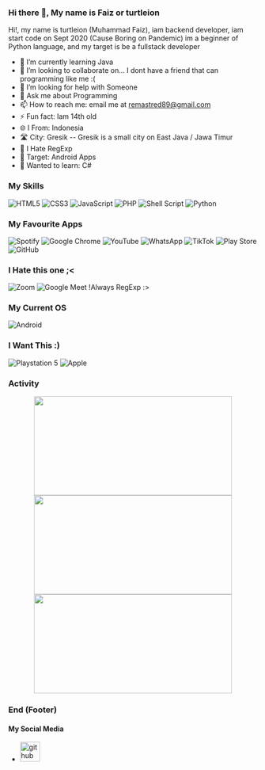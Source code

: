 ### Hi there 👋, My name is Faiz or turtleion

Hi!, my name is turtleion (Muhammad Faiz), iam backend developer, iam start code on Sept 2020 (Cause Boring on Pandemic) im a beginner of Python language, and my target is be a fullstack developer

- 🌱 I’m currently learning Java
- 👯 I’m looking to collaborate on... I dont have a friend that can programming like me :(
- 🤔 I’m looking for help with Someone
- 💬 Ask me about Programming
- 📫 How to reach me: email me at remastred89@gmail.com
- ⚡ Fun fact: Iam 14th old
- 🌐 I From: Indonesia
- 🛣 City: Gresik -- Gresik is a small city on East Java / Jawa Timur
- 🤮 I Hate RegExp
- 📃 Target: Android Apps
- 🔑 Wanted to learn: C#

### My Skills
![HTML5](https://img.shields.io/badge/html5-%23E34F26.svg?style=for-the-badge&logo=html5&logoColor=white)
![CSS3](https://img.shields.io/badge/css3-%231572B6.svg?style=for-the-badge&logo=css3&logoColor=white)
![JavaScript](https://img.shields.io/badge/javascript-%23323330.svg?style=for-the-badge&logo=javascript&logoColor=%23F7DF1E)
![PHP](https://img.shields.io/badge/php-%23777BB4.svg?style=for-the-badge&logo=php&logoColor=white)
![Shell Script](https://img.shields.io/badge/shell_script-%23121011.svg?style=for-the-badge&logo=gnu-bash&logoColor=white)
![Python](https://img.shields.io/badge/python-3670A0?style=for-the-badge&logo=python&logoColor=ffdd54)

### My Favourite Apps
![Spotify](https://img.shields.io/badge/Spotify-1ED760?style=for-the-badge&logo=spotify&logoColor=white)
![Google Chrome](https://img.shields.io/badge/Google%20Chrome-4285F4?style=for-the-badge&logo=GoogleChrome&logoColor=white)
![YouTube](https://img.shields.io/badge/YouTube-%23FF0000.svg?style=for-the-badge&logo=YouTube&logoColor=white)
![WhatsApp](https://img.shields.io/badge/WhatsApp-25D366?style=for-the-badge&logo=whatsapp&logoColor=white)
![TikTok](https://img.shields.io/badge/TikTok-%23000000.svg?style=for-the-badge&logo=TikTok&logoColor=white)
![Play Store](https://img.shields.io/badge/Google_Play-414141?style=for-the-badge&logo=google-play&logoColor=white)
![GitHub](https://img.shields.io/badge/github-%23121011.svg?style=for-the-badge&logo=github&logoColor=white)

### I Hate this one ;<
![Zoom](https://img.shields.io/badge/Zoom-2D8CFF?style=for-the-badge&logo=zoom&logoColor=white)
![Google Meet](https://img.shields.io/badge/Google%20Meet-00897B?style=for-the-badge&logo=google-meet&logoColor=white)
!Always RegExp :>

### My Current OS
![Android](https://img.shields.io/badge/Android-3DDC84?style=for-the-badge&logo=android&logoColor=white)


### I Want This :)
![Playstation 5](https://img.shields.io/badge/Playstation%205-003791?style=for-the-badge&logo=playstation-5&logoColor=white)
![Apple](https://img.shields.io/badge/Apple-%23000000.svg?style=for-the-badge&logo=apple&logoColor=white)

### Activity
<p align="center">
  <img width="400" height="200" src="https://github-profile-trophy.vercel.app/?username=turtleion&theme=onedark&margin-w=16">
  <img width="400" height="200" src="https://activity-graph.herokuapp.com/graph?username=turtleion&theme=github">
  <img width="400" height="200" src="https://github-readme-streak-stats.herokuapp.com/?user=turtleion&theme=tokyonight">
</p>

### End (Footer)
#### My Social Media
- [<img src='https://cdn.jsdelivr.net/npm/simple-icons@3.0.1/icons/github.svg' alt='github' height='40'>](https://github.com/turtleion)
